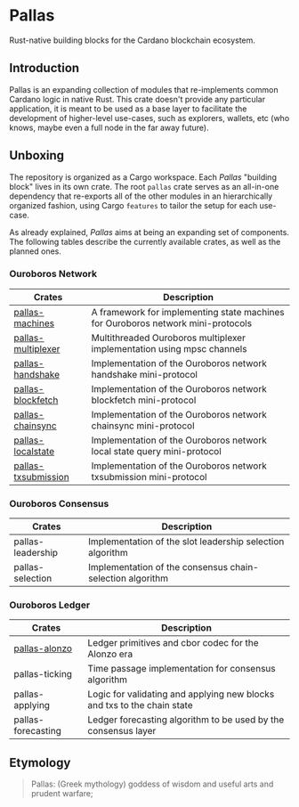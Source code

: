 # Pallas

Rust-native building blocks for the Cardano blockchain ecosystem.

## Introduction

Pallas is an expanding collection of modules that re-implements common
Cardano logic in native Rust. This crate doesn't provide any particular
application, it is meant to be used as a base layer to facilitate the
development of higher-level use-cases, such as explorers, wallets, etc (who
knows, maybe even a full node in the far away future).

## Unboxing

The repository is organized as a Cargo workspace. Each _Pallas_ "building block" lives in its own crate. The root `pallas` crate serves as an all-in-one dependency that re-exports all of the other modules in an hierarchically organized fashion, using Cargo `features` to tailor the setup for each use-case.

As already explained, _Pallas_ aims at being an expanding set of components. The following tables describe the currently available crates, as well as the planned ones.

### Ouroboros Network

| Crates                                                   | Description                                                                      |
| ---------------------------------------------------------| -------------------------------------------------------------------------------- |
| [pallas-machines](/pallas-machines)                      | A framework for implementing state machines for Ouroboros network mini-protocols |
| [pallas-multiplexer](/pallas-multiplexer)                | Multithreaded Ouroboros multiplexer implementation using mpsc channels           |
| [pallas-handshake](/pallas-machines/src/handshake)       | Implementation of the Ouroboros network handshake mini-protocol                  |
| [pallas-blockfetch](/pallas-machines/src/blockfetch)     | Implementation of the Ouroboros network blockfetch mini-protocol                 |
| [pallas-chainsync](/pallas-machines/src/chainsync)       | Implementation of the Ouroboros network chainsync mini-protocol                  |
| [pallas-localstate](/pallas-machines/src/localstate)     | Implementation of the Ouroboros network local state query mini-protocol          |
| [pallas-txsubmission](/pallas-machines/src/txsubmission) | Implementation of the Ouroboros network txsubmission mini-protocol               |

### Ouroboros Consensus

| Crates            | Description                                               |
| ----------------- | --------------------------------------------------------- |
| pallas-leadership | Implementation of the slot leadership selection algorithm |
| pallas-selection  | Implementation of the consensus chain-selection algorithm |

### Ouroboros Ledger

| Crates                          | Description                                                             |
| ------------------------------- | ----------------------------------------------------------------------- |
| [pallas-alonzo](/pallas-alonzo) | Ledger primitives and cbor codec for the Alonzo era                     |
| pallas-ticking                  | Time passage implementation for consensus algorithm                     |
| pallas-applying                 | Logic for validating and applying new blocks and txs to the chain state |
| pallas-forecasting              | Ledger forecasting algorithm to be used by the consensus layer          |

## Etymology

> Pallas: (Greek mythology) goddess of wisdom and useful arts and prudent warfare;
